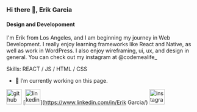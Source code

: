 ### Hi there 👋, Erik Garcia
#### Design and Developoment
I'm Erik from Los Angeles, and I am beginning my journey in Web Development. I really enjoy learning frameworks like React and Native, as well as work in WordPress. I also enjoy wireframing, ui, ux, and design in general. You can check out my instagram at @codemealife_

Skills: REACT / JS / HTML / CSS

- 🔭 I’m currently working on this page. 

[<img src='https://cdn.jsdelivr.net/npm/simple-icons@3.0.1/icons/github.svg' alt='github' height='40'>](https://github.com/CodeMeALife)  [<img src='https://cdn.jsdelivr.net/npm/simple-icons@3.0.1/icons/linkedin.svg' alt='linkedin' height='40'>](https://www.linkedin.com/in/Erik Garcia/)  [<img src='https://cdn.jsdelivr.net/npm/simple-icons@3.0.1/icons/instagram.svg' alt='instagram' height='40'>](https://www.instagram.com/codemealife_/)  







